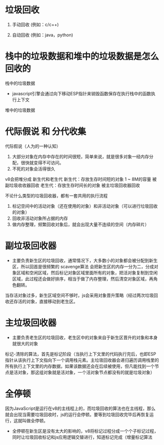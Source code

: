 # 垃圾回收

1. 手动回收 (例如：c/c++)

2. 自动回收 (例如：java，python)

# 栈中的垃圾数据和堆中的垃圾数据是怎么回收的
  栈中的垃圾数据
  - javascript引擎会通过向下移动ESP指针来销毁函数保存在执行栈中的函数执行上下文

  堆中的垃圾数据

# 代际假说 和 分代收集

  代际假说（人为的一种认知）
   1. 大部分对象在内存中存在的时间很短，简单来说，就是很多对象一经内存分配，很快就变得不可访问。
   2. 不死的对象会活得很久


v8会把堆分成 新生代和老生代
  新生代：存放生存时间短的对象 1 ~ 8M的容量  被副垃圾收收器回收
  老生代：存放生存时间长的对象 被主垃圾回收器回收


  不论什么类型的垃圾回收器，都有一套共用的执行流程
   1. 标记空间中的活动对象（还在使用的对象）和非活动对象（可以进行垃圾回收的对象）
   2. 回收非活动对象所占据的内存
   3. 做内存整理，频繁回收对象后，就会出现大量不连续的空间（内存碎片）

# 副垃圾回收器
  - 主要负责新生区的垃圾回收，通常情况下，大多数小的对象都会被分配到新生区，所以回首是很频繁的
  scavenge算法 会把新生区的内存一分为二，分成对象区域和空闲区域，然后标记对象区域里面所有的对象，把活对象复制到空闲区域，此过程还会做好排序，相当于做了内存整理，然后清空对象区域，再角色翻转。

  当存活对象过多，新生区域空间不够时，js会采用对象晋升策略（经过两次垃圾回收还存活的对象，直接移动到老生区。


# 主垃圾回收器
  - 主要负责老生区的垃圾回收，老生区中的对象来自于新生区晋升的对象和本身就很大的对象

  标记-清除的算法，首先是标记阶段（当执行上下文里的代码执行完后，也即ESP指针从该执行上下文指向下一个调用栈元素。主垃圾回收器会递归遍历调用栈里的所有执行上下文里的内存数据，如果该数据还会在后续被使用，但凡能找到一个节点是活对象，那这组对象就是活对象，一个活对象节点都没有的就是垃圾对象）


# 全停顿
  因为JavaScript是运行在v8的主线程上的，而垃圾回收的算法也在主线程，那么就会出现当需要垃圾回收时，js的运行会停顿。要等到垃圾回收完毕后再恢复运行，这就叫做全停顿。

  - 全停顿在新生区是没有太大的影响的，v8将标记过程分成一个个子标记过程，同时让垃圾回收标记和js应用逻辑交替进行，知道标记完成（增量标记算法